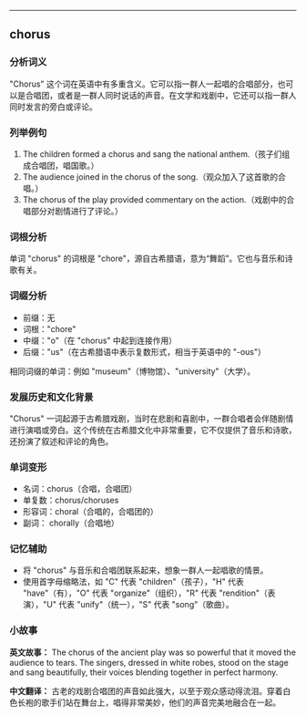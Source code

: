 
---------------
## chorus
### 分析词义
"Chorus" 这个词在英语中有多重含义。它可以指一群人一起唱的合唱部分，也可以是合唱团，或者是一群人同时说话的声音。在文学和戏剧中，它还可以指一群人同时发言的旁白或评论。

### 列举例句
1. The children formed a chorus and sang the national anthem.（孩子们组成合唱团，唱国歌。）
2. The audience joined in the chorus of the song.（观众加入了这首歌的合唱。）
3. The chorus of the play provided commentary on the action.（戏剧中的合唱部分对剧情进行了评论。）

### 词根分析
单词 "chorus" 的词根是 "chore"，源自古希腊语，意为“舞蹈”。它也与音乐和诗歌有关。

### 词缀分析
- 前缀：无
- 词根："chore"
- 中缀："o"（在 "chorus" 中起到连接作用）
- 后缀："us"（在古希腊语中表示复数形式，相当于英语中的 "-ous"）

相同词缀的单词：例如 "museum"（博物馆）、"university"（大学）。

### 发展历史和文化背景
"Chorus" 一词起源于古希腊戏剧，当时在悲剧和喜剧中，一群合唱者会伴随剧情进行演唱或旁白。这个传统在古希腊文化中非常重要，它不仅提供了音乐和诗歌，还扮演了叙述和评论的角色。

### 单词变形
- 名词：chorus（合唱，合唱团）
- 单复数：chorus/choruses
- 形容词：choral（合唱的，合唱团的）
- 副词： chorally（合唱地）

### 记忆辅助
- 将 "chorus" 与音乐和合唱团联系起来，想象一群人一起唱歌的情景。
- 使用首字母缩略法，如 "C" 代表 "children"（孩子），"H" 代表 "have"（有），"O" 代表 "organize"（组织），"R" 代表 "rendition"（表演），"U" 代表 "unify"（统一），"S" 代表 "song"（歌曲）。

### 小故事
**英文故事：**
The chorus of the ancient play was so powerful that it moved the audience to tears. The singers, dressed in white robes, stood on the stage and sang beautifully, their voices blending together in perfect harmony.

**中文翻译：**
古老的戏剧合唱团的声音如此强大，以至于观众感动得流泪。穿着白色长袍的歌手们站在舞台上，唱得非常美妙，他们的声音完美地融合在一起。


